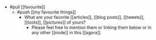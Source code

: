 - #pull [[favourite]]
  - #push [[my favourite things]]
    - What are your favorite [[articles]], [[blog posts]], [[tweets]], [[toots]], [[pictures]] of yours? 
      - Please feel free to mention them or linking them below or in any other [[node]] in this [[agora]].
